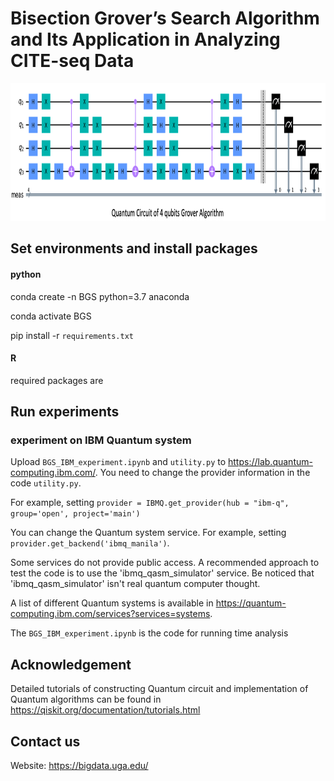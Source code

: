 # Bisection Grover’s Search Algorithm  and Its Application in Analyzing CITE-seq Data

<img src="circuit_example.png" width="1080" height="220" />

## Set environments and install packages

#### python

conda create -n BGS python=3.7 anaconda

conda activate BGS

pip install -r `requirements.txt` 

#### R

required packages are 



## Run experiments

### experiment on IBM Quantum system

Upload `BGS_IBM_experiment.ipynb` and `utility.py` to https://lab.quantum-computing.ibm.com/. You need to change the provider information in the code `utility.py`.

For example, setting `provider = IBMQ.get_provider(hub = "ibm-q", group='open', project='main')`

You can change the Quantum system service. For example, setting `provider.get_backend('ibmq_manila')`.

Some services do not provide public access. A recommended approach to test the code is to use the 'ibmq_qasm_simulator' service. Be noticed that 'ibmq_qasm_simulator' isn't real quantum computer thought.

A list of different Quantum systems is available in https://quantum-computing.ibm.com/services?services=systems.

The `BGS_IBM_experiment.ipynb` is the code for running time analysis


## Acknowledgement

Detailed tutorials of constructing Quantum circuit and implementation of Quantum algorithms can be found in https://qiskit.org/documentation/tutorials.html

## Contact us

Website: https://bigdata.uga.edu/
